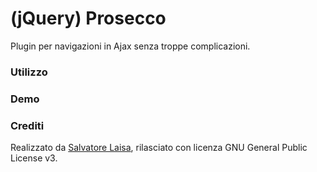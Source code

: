 (jQuery) Prosecco
========

Plugin per navigazioni in Ajax senza troppe complicazioni.

### Utilizzo

### Demo

### Crediti
Realizzato da [Salvatore Laisa](http://www.salvatorelaisa.net/), rilasciato con licenza GNU General Public License v3.
